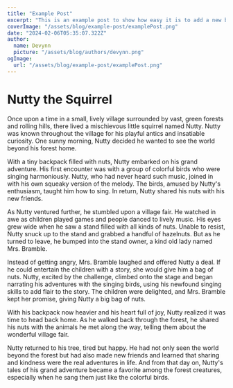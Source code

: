 ```yaml
---
title: "Example Post"
excerpt: "This is an example post to show how easy it is to add a new blog post using this framework. I added all of the metadata, generated some text via ChatGPT, and added a profile picture to get this finalized. The cover image is made using AI (Midjourney) and the blog text is hipster "
coverImage: "/assets/blog/example-post/examplePost.png"
date: "2024-02-06T05:35:07.322Z"
author:
  name: Devynn
  picture: "/assets/blog/authors/devynn.png"
ogImage:
  url: "/assets/blog/example-post/examplePost.png"
---
```


# Nutty the Squirrel


Once upon a time in a small, lively village surrounded by vast, green forests and rolling hills, there lived a mischievous little squirrel named Nutty. Nutty was known throughout the village for his playful antics and insatiable curiosity. One sunny morning, Nutty decided he wanted to see the world beyond his forest home.

With a tiny backpack filled with nuts, Nutty embarked on his grand adventure. His first encounter was with a group of colorful birds who were singing harmoniously. Nutty, who had never heard such music, joined in with his own squeaky version of the melody. The birds, amused by Nutty's enthusiasm, taught him how to sing. In return, Nutty shared his nuts with his new friends.

As Nutty ventured further, he stumbled upon a village fair. He watched in awe as children played games and people danced to lively music. His eyes grew wide when he saw a stand filled with all kinds of nuts. Unable to resist, Nutty snuck up to the stand and grabbed a handful of hazelnuts. But as he turned to leave, he bumped into the stand owner, a kind old lady named Mrs. Bramble.

Instead of getting angry, Mrs. Bramble laughed and offered Nutty a deal. If he could entertain the children with a story, she would give him a bag of nuts. Nutty, excited by the challenge, climbed onto the stage and began narrating his adventures with the singing birds, using his newfound singing skills to add flair to the story. The children were delighted, and Mrs. Bramble kept her promise, giving Nutty a big bag of nuts.

With his backpack now heavier and his heart full of joy, Nutty realized it was time to head back home. As he walked back through the forest, he shared his nuts with the animals he met along the way, telling them about the wonderful village fair.

Nutty returned to his tree, tired but happy. He had not only seen the world beyond the forest but had also made new friends and learned that sharing and kindness were the real adventures in life. And from that day on, Nutty's tales of his grand adventure became a favorite among the forest creatures, especially when he sang them just like the colorful birds.

